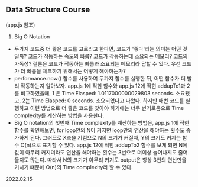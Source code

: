 ## Data Structure Course 
(app.js 참조)

1. Big O Notation
- 두가지 코드중 더 좋은 코드를 고르라고 한다면, 코드가 '좋다'라는 의미는 어떤 것일까? 코드가 작동하는 속도의 빠름? 코드가 작동하는데 소요되는 메모리? 코드의 가독성? 
결론은 코드가 작동하는 빠름과 소요되는 메모리라 답할 수 있다. 우선 코드가 더 빠름을 체크하기 위해서는 어떻게 해야하는가?
- performance.now() 함수를 사용하여 두가지 함수를 실행한 뒤, 어떤 함수가 더 빨리 작동하는지 알아보자. app.js 1에 적힌 함수와 app.js 12에 적힌 addupTo1과 2를 비교하였을때,
1 은 Time Elasped: 1.0117000000029803 seconds. 소요됐고, 2는 Time Elasped: 0 seconds. 소요되었다고 나왔다. 하지만 매번 코드를 실행하고 이런 방법으로 더 좋은 코드를 찾아야 하기에는 
너무 번거로움으로 Time complexity를 계산하는 방법을 사용한다.
- Big O notation의 첫번째 Time complexity를 계산하는 방법은, app.js 1에 적힌 함수를 확인해보면, for loop안의 N이 커지면 loop안의 연산을 해야하는 횟수도 증가하게 된다. 그러므로 
X축을 기점으로 N의 크기가 커질때, Y의 크기도 커지는 함수 O(n)으로 표기할 수 있다. app.js 12에 적힌 addupTo2 함수를 보게 되면 N에 값이 아무리 커지더라도 연산을 해야하는 횟수는 3번으로 
더이상 늘어나지도 줄어들지도 않는다. 따라서 N의 크기가 아무리 커져도 output은 항상 3번의 연산만을 거치기 떄문에 O(n)의 Time complexity라 할 수 있다.

2022.02.15
